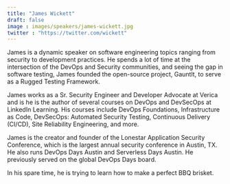 ```yaml
---
title: "James Wickett"
draft: false
image : images/speakers/james-wickett.jpg
twitter : "https://twitter.com/wickett"
---
```


James is a dynamic speaker on software engineering topics ranging from security to development practices. He spends a lot of time at the intersection of the DevOps and Security communities, and seeing the gap in software testing, James founded the open-source project, Gauntlt, to serve as a Rugged Testing Framework.

James works as a Sr. Security Engineer and Developer Advocate at Verica and is he is the author of several courses on DevOps and DevSecOps at LinkedIn Learning. His courses include DevOps Foundations, Infrastructure as Code, DevSecOps: Automated Security Testing, Continuous Delivery (CI/CD), Site Reliability Engineering, and more.

James is the creator and founder of the Lonestar Application Security Conference, which is the largest annual security conference in Austin, TX. He also runs DevOps Days Austin and Serverless Days Austin. He previously served on the global DevOps Days board.

In his spare time, he is trying to learn how to make a perfect BBQ brisket.

